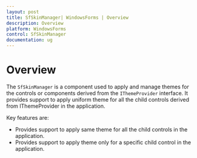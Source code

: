 ```yaml
---
layout: post
title: SfSkinManager| WindowsForms | Overview
description: Overview
platform: WindowsForms
control: SfSkinManager
documentation: ug
---
```


# Overview

The `SfSkinManager` is a component used to apply and manage themes for the controls or components derived from the `IThemeProvider` interface. It provides support to apply uniform theme for all the child controls derived from IThemeProvider in the application.

Key features are:

* Provides support to apply same theme for all the child controls in the application.
* Provides support to apply theme only for a specific child control in the application. 
